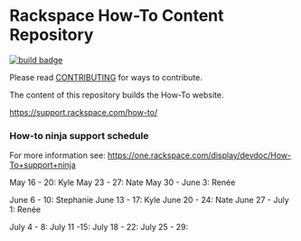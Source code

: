 # Rackspace How-To Content Repository

[![build badge](https://build.developer.rackspace.com/rackerlabs/rackspace-how-to/badge?branch=master)](https://build.developer.rackspace.com/rackerlabs/rackspace-how-to)

Please read [CONTRIBUTING](CONTRIBUTING.md) for ways to contribute.

The content of this repository builds the How-To website.

https://support.rackspace.com/how-to/

### How-to ninja support schedule 

For more information see: https://one.rackspace.com/display/devdoc/How-To+support+ninja

May 16 - 20: Kyle
May 23 - 27: Nate
May 30 - June 3: Renée

June 6 - 10: Stephanie
June 13 - 17: Kyle
June 20 - 24: Nate
June 27 - July 1: Renée

July 4 - 8:
July 11 -15:
July 18 - 22:
July 25 - 29:


